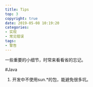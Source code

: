 ```yaml
---
title: Tips
top: 3
copyright: true
date: 2019-05-08 10:19:20
categories:
- 实现
- 常见错误
tags:
- 警告
---
```


一些重要的小细节，时常来看看省的忘记。

<!--more-->

#Java

1. 开发中不使用sun.*的包，能避免很多坑。

